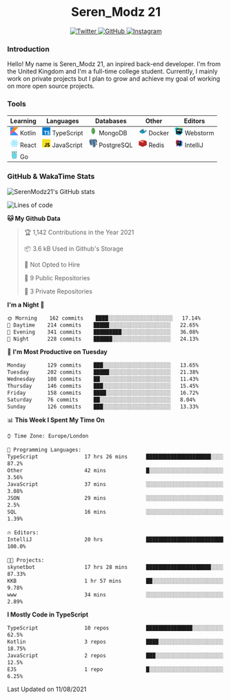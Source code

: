 <div align="center">
  <h1>Seren_Modz 21</h1>
  <a href="https://twitter.com/SerenModz21">
    <img alt="Twitter" src="https://img.shields.io/badge/twitter%20-%231DA1F2.svg?&style=for-the-badge&logo=Twitter&logoColor=white">
  </a>
  <a href="https://github.com/SerenModz21">
    <img alt="GitHub" src="https://img.shields.io/badge/github%20-%23121011.svg?&style=for-the-badge&logo=github&logoColor=white">
  </a>
  <a href="https://www.instagram.com/serenmodz21">
    <img alt="Instagram" src="https://img.shields.io/badge/instagram%20-%23E4405F.svg?&style=for-the-badge&logo=Instagram&logoColor=white">
  </a>
</div>

### Introduction

Hello! My name is Seren_Modz 21, an inpired back-end developer. I'm from the United Kingdom and I'm a full-time college student. Currently, I mainly work on private projects but I plan to grow and achieve my goal of working on more open source projects. 

### Tools

 **Learning**                                        | **Languages**                                               | **Databases**                                               | **Other**                                           | **Editors**                                                  
-----------------------------------------------------|-------------------------------------------------------------|-------------------------------------------------------------|-----------------------------------------------------|--------------------------------------------------------------
 <img width="19px" src="./assets/kotlin.svg"> Kotlin | <img width="19px" src="./assets/typescript.svg"> TypeScript | <img width="19px" src="./assets/mongodb.svg"> MongoDB       | <img width="19px" src="./assets/docker.svg"> Docker | <img width="19px" src="./assets/webstorm.svg"> Webstorm      
 <img width="19px" src="./assets/react.svg"> React   | <img width="19px" src="./assets/javascript.svg"> JavaScript | <img width="19px" src="./assets/postgresql.svg"> PostgreSQL | <img width="19px" src="./assets/redis.svg"> Redis   | <img width="19px" src="./assets/intellij-idea.svg"> IntelliJ
 <img width="19px" src="./assets/go.svg"> Go         |                                                             |                                                             |                                                     |                                                                                                               

### GitHub & WakaTime Stats

![SerenModz21's GitHub stats](https://github-readme-stats.vercel.app/api?username=SerenModz21&show_icons=true&theme=dark)

<!--START_SECTION:waka-->
![Lines of code](https://img.shields.io/badge/From%20Hello%20World%20I%27ve%20Written-17262%20lines%20of%20code-blue)

**🐱 My Github Data** 

> 🏆 1,142 Contributions in the Year 2021
 > 
> 📦 3.6 kB Used in Github's Storage 
 > 
> 🚫 Not Opted to Hire
 > 
> 📜 9 Public Repositories 
 > 
> 🔑 3 Private Repositories  
 > 
**I'm a Night 🦉** 

```text
🌞 Morning    162 commits    ████░░░░░░░░░░░░░░░░░░░░░   17.14% 
🌆 Daytime    214 commits    █████░░░░░░░░░░░░░░░░░░░░   22.65% 
🌃 Evening    341 commits    █████████░░░░░░░░░░░░░░░░   36.08% 
🌙 Night      228 commits    ██████░░░░░░░░░░░░░░░░░░░   24.13%

```
📅 **I'm Most Productive on Tuesday** 

```text
Monday       129 commits    ███░░░░░░░░░░░░░░░░░░░░░░   13.65% 
Tuesday      202 commits    █████░░░░░░░░░░░░░░░░░░░░   21.38% 
Wednesday    108 commits    ██░░░░░░░░░░░░░░░░░░░░░░░   11.43% 
Thursday     146 commits    ███░░░░░░░░░░░░░░░░░░░░░░   15.45% 
Friday       158 commits    ████░░░░░░░░░░░░░░░░░░░░░   16.72% 
Saturday     76 commits     ██░░░░░░░░░░░░░░░░░░░░░░░   8.04% 
Sunday       126 commits    ███░░░░░░░░░░░░░░░░░░░░░░   13.33%

```


📊 **This Week I Spent My Time On** 

```text
⌚︎ Time Zone: Europe/London

💬 Programming Languages: 
TypeScript               17 hrs 26 mins      █████████████████████░░░░   87.2% 
Other                    42 mins             █░░░░░░░░░░░░░░░░░░░░░░░░   3.56% 
JavaScript               37 mins             ░░░░░░░░░░░░░░░░░░░░░░░░░   3.08% 
JSON                     29 mins             ░░░░░░░░░░░░░░░░░░░░░░░░░   2.5% 
SQL                      16 mins             ░░░░░░░░░░░░░░░░░░░░░░░░░   1.39%

🔥 Editors: 
IntelliJ                 20 hrs              █████████████████████████   100.0%

🐱‍💻 Projects: 
skynetbot                17 hrs 28 mins      █████████████████████░░░░   87.33% 
KKB                      1 hr 57 mins        ██░░░░░░░░░░░░░░░░░░░░░░░   9.78% 
www                      34 mins             ░░░░░░░░░░░░░░░░░░░░░░░░░   2.89%

```

**I Mostly Code in TypeScript** 

```text
TypeScript               10 repos            ███████████████░░░░░░░░░░   62.5% 
Kotlin                   3 repos             ████░░░░░░░░░░░░░░░░░░░░░   18.75% 
JavaScript               2 repos             ███░░░░░░░░░░░░░░░░░░░░░░   12.5% 
EJS                      1 repo              █░░░░░░░░░░░░░░░░░░░░░░░░   6.25%

```



 Last Updated on 11/08/2021
<!--END_SECTION:waka-->
